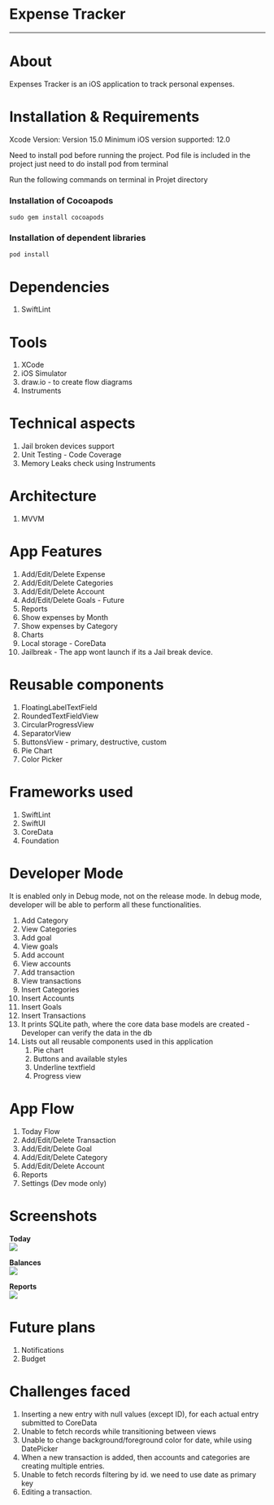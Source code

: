 #  Expense Tracker
<hr>

# About
Expenses Tracker is an iOS application to track personal expenses. 

# Installation & Requirements
Xcode Version: Version 15.0 
Minimum iOS version supported: 12.0

Need to install pod before running the project. Pod file is included in the project just need to do install pod from terminal

Run the following commands on terminal in Projet directory
### Installation of Cocoapods
`sudo gem install cocoapods`

### Installation of dependent libraries
`pod install`

# Dependencies
1. SwiftLint

# Tools 
1. XCode
1. iOS Simulator
1. draw.io - to create flow diagrams
1. Instruments

# Technical aspects
1. Jail broken devices support
1. Unit Testing - Code Coverage
1. Memory Leaks check using Instruments 

# Architecture
1. MVVM 

# App Features
1. Add/Edit/Delete Expense
1. Add/Edit/Delete Categories 
1. Add/Edit/Delete Account
1. Add/Edit/Delete Goals - Future
1. Reports 
1. Show expenses by Month
1. Show expenses by Category
1. Charts
1. Local storage - CoreData 
1. Jailbreak - The app wont launch if its a Jail break device. 

# Reusable components
1. FloatingLabelTextField
1. RoundedTextFieldView
1. CircularProgressView
1. SeparatorView
1. ButtonsView - primary, destructive, custom
1. Pie Chart
1. Color Picker

# Frameworks used
1. SwiftLint 
1. SwiftUI
1. CoreData
1. Foundation

# Developer Mode
It is enabled only in Debug mode, not on the release mode.
In debug mode, developer will be able to perform all these functionalities.
1. Add Category
1. View Categories
1. Add goal
1. View goals
1. Add account
1. View accounts
1. Add transaction
1. View transactions
1. Insert Categories
1. Insert Accounts
1. Insert Goals
1. Insert Transactions
1. It prints SQLite path, where the core data base models are created - Developer can verify the data in the db
1. Lists out all reusable components used in this application
    1. Pie chart
    1. Buttons and available styles
    1. Underline textfield
    1. Progress view

# App Flow 
1. Today Flow
1. Add/Edit/Delete Transaction
1. Add/Edit/Delete Goal
1. Add/Edit/Delete Category
1. Add/Edit/Delete Account
1. Reports
1. Settings (Dev mode only)

# Screenshots
**Today** <BR>
<img src="https://github.com/niroshapdev/ExpenseTrackerApp/blob/master/Diagrams/TodayView.png">

**Balances** <BR>
<img src="https://github.com/niroshapdev/ExpenseTrackerApp/blob/master/Diagrams/BalancesView.png">

**Reports** <BR>
<img src="https://github.com/niroshapdev/ExpenseTrackerApp/blob/master/Diagrams/ReportsView.png">

# Future plans 
1. Notifications 
1. Budget 

# Challenges faced
1. Inserting a new entry with null values (except ID), for each actual entry submitted to CoreData
1. Unable to fetch records while transitioning between views
1. Unable to change background/foreground color for date, while using DatePicker
1. When a new transaction is added, then accounts and categories are creating multiple entries.
1. Unable to fetch records filtering by id. we need to use date as primary key  
1. Editing a transaction.

